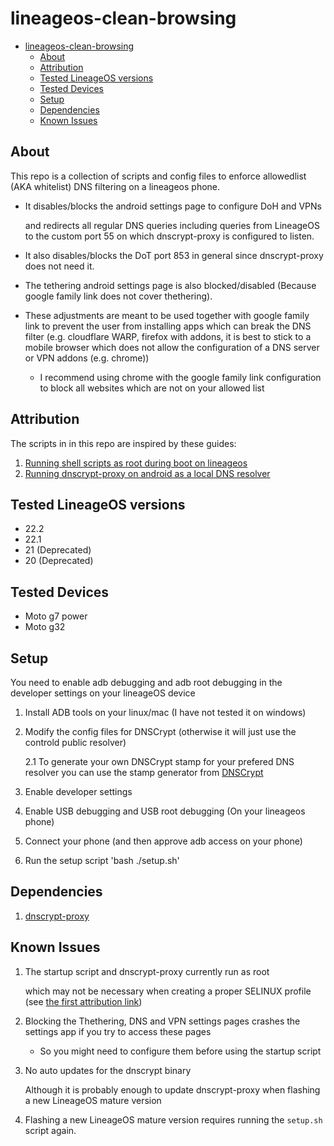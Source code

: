 # lineageos-clean-browsing

- [lineageos-clean-browsing](#lineageos-clean-browsing)
  - [About](#about)
  - [Attribution](#attribution)
  - [Tested LineageOS versions](#tested-lineageos-versions)
  - [Tested Devices](#tested-devices)
  - [Setup](#setup)
  - [Dependencies](#dependencies)
  - [Known Issues](#known-issues)


## About
This repo is a collection of scripts and config files 
to enforce allowedlist (AKA whitelist) DNS filtering on a lineageos phone.

* It disables/blocks the android settings page to configure DoH and VPNs

    and redirects all regular DNS queries including queries from LineageOS
    to the custom port 55 on which dnscrypt-proxy is configured to listen.

* It also disables/blocks the DoT port 853 in general since dnscrypt-proxy does not need it.

* The tethering android settings page is also blocked/disabled
(Because google family link does not cover thethering).

* These adjustments are meant to be used together with google family link to prevent the user from installing apps which can break the DNS filter (e.g. cloudflare WARP, firefox with addons, it is best to stick to a mobile browser which does not allow the configuration of a DNS server or VPN addons (e.g. chrome))
  
  * I recommend using chrome with the google family link configuration to block all websites which are not on your allowed list 

## Attribution
The scripts in in this repo are inspired by these guides:

1. [Running shell scripts as root during boot on lineageos](https://ch1p.io/lineageos-run-shell-script-at-boot-as-root/)
2. [Running dnscrypt-proxy on android as a local DNS resolver](https://android.stackexchange.com/questions/207484/how-to-run-dnscrypt-as-a-background-service-on-android)

## Tested LineageOS versions

* 22.2
* 22.1
* 21 (Deprecated)
* 20 (Deprecated)

## Tested Devices

* Moto g7 power
* Moto g32

## Setup
You need to enable adb debugging and adb root debugging in the developer settings on your lineageOS device

1. Install ADB tools on your linux/mac (I have not tested it on windows)
2. Modify the config files for DNSCrypt (otherwise it will just use the controld public resolver)

    2.1 To generate your own DNSCrypt stamp for your prefered DNS resolver you can use the stamp generator from [DNSCrypt](https://dnscrypt.info/stamps/)
3. Enable developer settings
4. Enable USB debugging and USB root debugging (On your lineageos phone)
5. Connect your phone (and then approve adb access on your phone)
6. Run the setup script 'bash ./setup.sh'

## Dependencies
1. [dnscrypt-proxy](https://github.com/DNSCrypt/dnscrypt-proxy)

## Known Issues
1. The startup script and dnscrypt-proxy currently run as root
    
    which may not be necessary when creating a proper SELINUX profile
    (see [the first attribution link](#attribution))
2. Blocking the Thethering, DNS and VPN settings pages
 crashes the settings app if you try to access these pages
   
    * So you might need to configure them before using the startup script
1. No auto updates for the dnscrypt binary
   
   Although it is probably enough to update dnscrypt-proxy when flashing a new LineageOS mature version

2. Flashing a new LineageOS mature version requires running the `setup.sh` script again.

